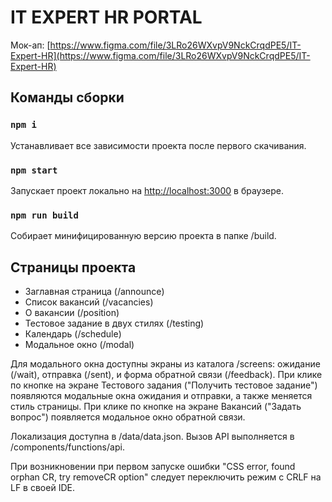 # IT EXPERT HR PORTAL
Мок-ап: [https://www.figma.com/file/3LRo26WXvpV9NckCrqdPE5/IT-Expert-HR](https://www.figma.com/file/3LRo26WXvpV9NckCrqdPE5/IT-Expert-HR)

## Команды сборки
### `npm i`
Устанавливает все зависимости проекта после первого скачивания.
### `npm start`
Запускает проект локально на [http://localhost:3000](http://localhost:3000) в браузере.
### `npm run build`
Собирает минифицированную версию проекта в папке /build.

## Страницы проекта
- Заглавная страница (/announce)
- Список вакансий (/vacancies)
- О вакансии (/position)
- Тестовое задание в двух стилях (/testing)
- Календарь (/schedule)
- Модальное окно (/modal)

Для модального окна доступны экраны из каталога /screens: ожидание (/wait), отправка (/sent), и форма обратной связи (/feedback).
При клике по кнопке на экране Тестового задания ("Получить тестовое задание") появляются модальные окна ожидания и отправки, а также меняется стиль страницы. При клике по кнопке на экране Вакансий ("Задать вопрос") появляется модальное окно обратной связи.

Локализация доступна в /data/data.json.
Вызов API выполняется в /components/functions/api.

При возникновении при первом запуске ошибки "CSS error, found orphan CR, try removeCR option" следует переключить режим с CRLF на LF в своей IDE.